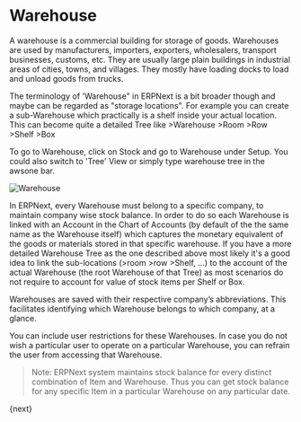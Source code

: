 # Warehouse

A warehouse is a commercial building for storage of goods. Warehouses are used
by manufacturers, importers, exporters, wholesalers, transport businesses,
customs, etc. They are usually large plain buildings in industrial areas of
cities, towns, and villages. They mostly have loading docks to load and unload
goods from trucks.

The terminology of 'Warehouse" in ERPNext is a bit broader though and maybe can be 
regarded as "storage locations". For example you can create a sub-Warehouse which 
practically is a shelf inside your actual location. 
This can become quite a detailed Tree like >Warehouse >Room >Row >Shelf >Box

To go to Warehouse, click on Stock and go to Warehouse under Setup.  You
could also switch to 'Tree' View or simply type warehouse tree in the awsone bar.

<img class="screenshot" alt="Warehouse" src="/assets/erpnext_docs/assets/img/stock/warehouse.png">

In ERPNext, every Warehouse must belong to a specific company, to maintain
company wise stock balance. In order to do so each Warehouse is linked with an 
Account in the Chart of Accounts (by default of the the same name as the Warehouse 
itself) which captures the monetary equivalent of the goods or materials stored 
in that specific warehouse. If you have a more detailed Warehouse Tree as the one 
described above most likely it's a good idea to link the sub-locations (>room >row >Shelf, ...)
to the account of the actual Warehouse (the root Warehouse of that Tree) as most 
scenarios do not require to account for value of stock items per Shelf or Box.

Warehouses are saved with their respective company’s abbreviations. This facilitates 
identifying which Warehouse belongs to which company, at a glance.

You can include user restrictions for these Warehouses. In case you do not
wish a particular user to operate on a particular Warehouse, you can refrain
the user from accessing that Warehouse.

> Note: ERPNext system maintains stock balance for every distinct combination
of Item and Warehouse. Thus you can get stock balance for any specific Item in
a particular Warehouse on any particular date.

{next}
